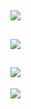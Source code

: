 ![](https://www.luffycity.com/data/knight/img/001.png)
---------------
![](https://www.luffycity.com/data/knight/img/003.png)
---------------
![](https://www.luffycity.com/data/knight/img/002.jepg)
---------------
![](https://www.luffycity.com/data/knight/img/004.jpg)
